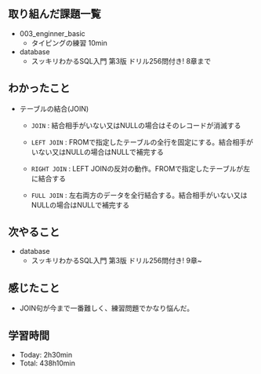 ## 取り組んだ課題一覧
- 003_enginner_basic
  - タイピングの練習 10min
- database
  - スッキリわかるSQL入門 第3版 ドリル256問付き! 8章まで
## わかったこと
- テーブルの結合(JOIN)
  - `JOIN` : 結合相手がいない又はNULLの場合はそのレコードが消滅する

  - `LEFT JOIN` : FROMで指定したテーブルの全行を固定にする。結合相手がいない又はNULLの場合はNULLで補完する

  - `RIGHT JOIN` : LEFT JOINの反対の動作。FROMで指定したテーブルが左に結合する

  - `FULL JOIN` : 左右両方のデータを全行結合する。結合相手がいない又はNULLの場合はNULLで補完する
## 次やること
- database
  - スッキリわかるSQL入門 第3版 ドリル256問付き! 9章~
## 感じたこと
- JOIN句が今まで一番難しく、練習問題でかなり悩んだ。
## 学習時間
- Today: 2h30min
- Total: 438h10min